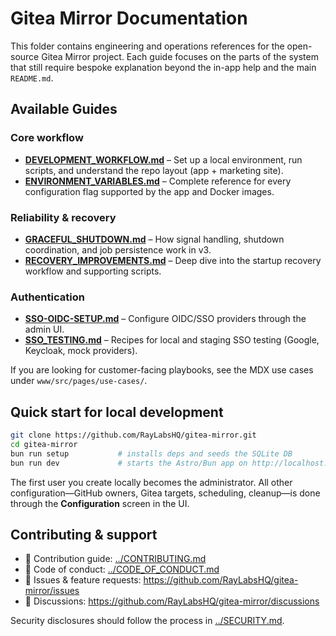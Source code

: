 # Gitea Mirror Documentation

This folder contains engineering and operations references for the open-source Gitea Mirror project. Each guide focuses on the parts of the system that still require bespoke explanation beyond the in-app help and the main `README.md`.

## Available Guides

### Core workflow
- **[DEVELOPMENT_WORKFLOW.md](./DEVELOPMENT_WORKFLOW.md)** – Set up a local environment, run scripts, and understand the repo layout (app + marketing site).
- **[ENVIRONMENT_VARIABLES.md](./ENVIRONMENT_VARIABLES.md)** – Complete reference for every configuration flag supported by the app and Docker images.

### Reliability & recovery
- **[GRACEFUL_SHUTDOWN.md](./GRACEFUL_SHUTDOWN.md)** – How signal handling, shutdown coordination, and job persistence work in v3.
- **[RECOVERY_IMPROVEMENTS.md](./RECOVERY_IMPROVEMENTS.md)** – Deep dive into the startup recovery workflow and supporting scripts.

### Authentication
- **[SSO-OIDC-SETUP.md](./SSO-OIDC-SETUP.md)** – Configure OIDC/SSO providers through the admin UI.
- **[SSO_TESTING.md](./SSO_TESTING.md)** – Recipes for local and staging SSO testing (Google, Keycloak, mock providers).

If you are looking for customer-facing playbooks, see the MDX use cases under `www/src/pages/use-cases/`.

## Quick start for local development

```bash
git clone https://github.com/RayLabsHQ/gitea-mirror.git
cd gitea-mirror
bun run setup           # installs deps and seeds the SQLite DB
bun run dev             # starts the Astro/Bun app on http://localhost:4321
```

The first user you create locally becomes the administrator. All other configuration—GitHub owners, Gitea targets, scheduling, cleanup—is done through the **Configuration** screen in the UI.

## Contributing & support

- 🎯 Contribution guide: [../CONTRIBUTING.md](../CONTRIBUTING.md)
- 📘 Code of conduct: [../CODE_OF_CONDUCT.md](../CODE_OF_CONDUCT.md)
- 🐞 Issues & feature requests: <https://github.com/RayLabsHQ/gitea-mirror/issues>
- 💬 Discussions: <https://github.com/RayLabsHQ/gitea-mirror/discussions>

Security disclosures should follow the process in [../SECURITY.md](../SECURITY.md).
